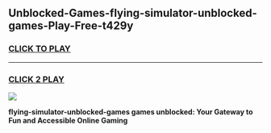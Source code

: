 
## Unblocked-Games-flying-simulator-unblocked-games-Play-Free-t429y
<h3>
<a href="https://premium76.site?title=flying-simulator-unblocked-games&ref=15A">CLICK TO PLAY</a></h3>
<hr>

<h3>
<a href="https://premium76.site?title=flying-simulator-unblocked-games&ref=15A">CLICK 2 PLAY</a>
  
</h3>

<a href="https://premium76.site?title=flying-simulator-unblocked-games&ref=15A"><img src="https://clearcache.store/games.png"></a>


**flying-simulator-unblocked-games games unblocked: Your Gateway to Fun and Accessible Online Gaming**
